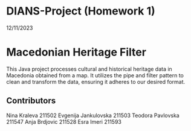 # DIANS-Project (Homework 1)
12/11/2023

# Macedonian Heritage Filter
This Java project processes cultural and historical heritage data in Macedonia obtained from a map.
It utilizes the pipe and filter pattern to clean and transform the data, ensuring it adheres to our desired format.

## Contributors
Nina Kraleva 211502
Evgenija Jankulovska 211503
Teodora Pavlovska 211547
Anja Brdjovic 211528
Esra Imeri 211593

